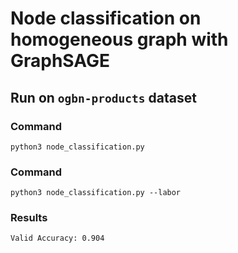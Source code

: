 # Node classification on homogeneous graph with GraphSAGE

## Run on `ogbn-products` dataset

### Command
```
python3 node_classification.py
```

### Command
```
python3 node_classification.py --labor
```

### Results
```
Valid Accuracy: 0.904
```
